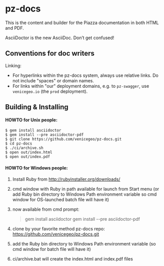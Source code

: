 # pz-docs

This is the content and builder for the Piazza documentation in both HTML and PDF.

AsciiDoctor is the new AsciiDoc. Don’t get confused!

## Conventions for doc writers

Linking:
- For hyperlinks within the pz-docs system, always use relative links. Do not include "spaces" or domain names.
- For links within "our" deployment domains, e.g. to `pz-swagger`, use `venicegeo.io` (the `prod` deployment).

## Building & Installing

#### HOWTO for Unix people:

    $ gem install asciidoctor
    $ gem install --pre asciidoctor-pdf
    $ git clone https://github.com/venicegeo/pz-docs.git
    $ cd pz-docs
    $ ./ci/archive.sh
    $ open out/index.html
    $ open out/index.pdf

#### HOWTO for Windows people:

1. Install Ruby from http://rubyinstaller.org/downloads/
2. cmd window with Ruby in path available for launch from Start menu (or add Ruby bin directory to Windows Path environment variable so cmd window for OS-launched batch file will have it)
3. now available from cmd prompt:

    > gem install asciidoctor
    > gem install --pre asciidoctor-pdf

4. clone by your favorite method pz-docs repo: https://github.com/venicegeo/pz-docs.git
5. add the Ruby bin directory to Windows Path environment variable (so cmd window for batch file will have it)
6. ci/archive.bat will create the index.html and index.pdf files
